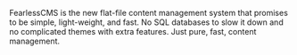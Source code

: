 <!-- json {
    "title": "About",
    "slug": "",
    "parent": "",
    "template": "sidebar",
    "last_modified": "2025-05-10 16:03:01",
    "author": "Admin"
} -->

FearlessCMS is the new flat-file content management system that promises to be simple, light-weight, and fast. No SQL databases to slow it down and no complicated themes with extra features. Just pure, fast, content management.